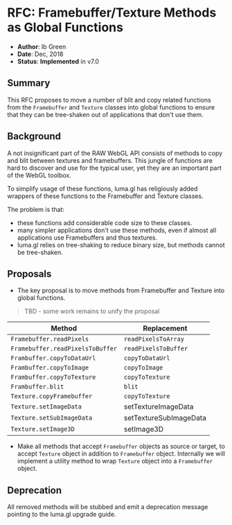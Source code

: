 # RFC: Framebuffer/Texture Methods as Global Functions

* **Author**: Ib Green
* **Date**: Dec, 2018
* **Status**: **Implemented** in v7.0


## Summary

This RFC proposes to move a number of blit and copy related functions from the `Framebuffer` and `Texture` classes into global functions to ensure that they can be tree-shaken out of applications that don't use them.


## Background

A not insignificant part of the RAW WebGL API consists of methods to copy and blit between textures and framebuffers. This jungle of functions are hard to discover and use for the typical user, yet they are an important part of the WebGL toolbox.

To simplify usage of these functions, luma.gl has religiously added wrappers of these functions to the Framebuffer and Texture classes.

The problem is that:
* these functions add considerable code size to these classes.
* many simpler applications don't use these methods, even if almost all applications use Framebuffers and thus textures.
* luma.gl relies on tree-shaking to reduce binary size, but methods cannot be tree-shaken.


## Proposals

* The key proposal is to move methods from Framebuffer and Texture into global functions.

> TBD - some work remains to unify the proposal

| Method                         | Replacement |
| ---                            | ---         |
| `Framebuffer.readPixels`       |  `readPixelsToArray` |
| `Framebuffer.readPixelsToBuffer`|  `readPixelsToBuffer` |
| `Frambuffer.copyToDataUrl`     |  `copyToDataUrl` |
| `Frambuffer.copyToImage`       |  `copyToImage` |
| `Frambuffer.copyToTexture`     |  `copyToTexture` |
| `Frambuffer.blit`              |  `blit` |
| `Texture.copyFramebuffer`      |  `copyToTexture` |
| `Texture.setImageData`         |  setTextureImageData |
| `Texture.setSubImageData`      |  setTextureSubImageData |
| `Texture.setImage3D`           |  setImage3D |

* Make all methods that accept `Framebuffer` objects as source or target, to accept `Texture` object in addition to `Framebuffer` object. Internally we will implement a utility method to wrap `Texture` object into a `Framebuffer` object.

## Deprecation

All removed methods will be stubbed and emit a deprecation message pointing to the luma.gl upgrade guide.
